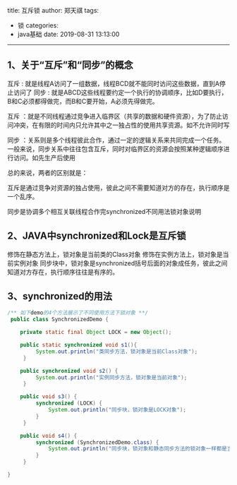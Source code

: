 title: 互斥锁
author: 郑天祺
tags:
  - 锁
categories:
  - java基础
date: 2019-08-31 13:13:00

---

## 1、关于“互斥”和“同步”的概念

互斥 : 就是线程A访问了一组数据，线程BCD就不能同时访问这些数据，直到A停止访问了
同步 : 就是ABCD这些线程要约定一个执行的协调顺序，比如D要执行，B和C必须都得做完，而B和C要开始，A必须先得做完。

互斥 ：就是不同线程通过竞争进入临界区（共享的数据和硬件资源），为了防止访问冲突，在有限的时间内只允许其中之一独占性的使用共享资源。如不允许同时写

同步 ：关系则是多个线程彼此合作，通过一定的逻辑关系来共同完成一个任务。一般来说，同步关系中往往包含互斥，同时对临界区的资源会按照某种逻辑顺序进行访问。如先生产后使用

总的来说，两者的区别就是：

互斥是通过竞争对资源的独占使用，彼此之间不需要知道对方的存在，执行顺序是一个乱序。

同步是协调多个相互关联线程合作完synchronized不同用法锁对象说明

## 2、JAVA中synchronized和Lock是互斥锁

 修饰在静态方法上，锁对象是当前类的Class对象
 修饰在实例方法上，锁对象是当前实例对象
 同步块中，锁对象是synchronized括号后面的对象成任务，彼此之间知道对方存在，执行顺序往往是有序的。

## 3、synchronized的用法

```java
/** 如下demo的4个方法展示了不同使用方法下锁对象 **/
 public class SynchronizedDemo {

    private static final Object LOCK = new Object();

    public static synchronized void s1(){
         System.out.println("类同步方法，锁对象是当前Class对象");
     }

    public synchronized void s2() {
         System.out.println("实例同步方法，锁对象是当前对象");
     }

    public void s3() {
         synchronized (LOCK) {
             System.out.println("同步块，锁对象是LOCK对象");
         }
     }

    public void s4() {
         synchronized (SynchronizedDemo.class) {
             System.out.println("同步块，锁对象和静态同步方法的锁对象一样都是当前Class对象");
         }
     }

}

 
```

